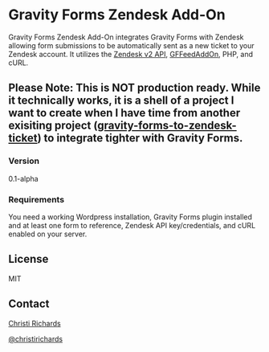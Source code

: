 # Gravity Forms Zendesk Add-On

Gravity Forms Zendesk Add-On integrates Gravity Forms with Zendesk allowing form submissions to be automatically sent as a new ticket to your Zendesk account.  It utilizes the [Zendesk v2 API](https://developer.zendesk.com/rest_api/docs/core/introduction), [GFFeedAddOn](http://www.gravityhelp.com/documentation/gravity-forms/extending-gravity-forms/add-on-framework/gffeedaddon/), PHP, and cURL.

## Please Note:  This is NOT production ready.  While it technically works, it is a shell of a project I want to create when I have time from another exisiting project ([gravity-forms-to-zendesk-ticket](https://github.com/christirichards/gravity-forms-to-zendesk-ticket)) to integrate tighter with Gravity Forms.

### Version

0.1-alpha

### Requirements

You need a working Wordpress installation, Gravity Forms plugin installed and at least one form to reference, Zendesk API key/credentials, and cURL enabled on your server.

License
----

MIT

Contact
----

[Christi Richards](http://www.christirichards.com)

[@christirichards](http://twitter.com/christirichards)
